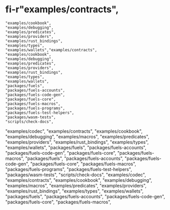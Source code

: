 # fi-r"examples/contracts",
    "examples/cookbook",
    "examples/debugging",
    "examples/predicates",
    "examples/providers",
    "examples/rust_bindings",
    "examples/types",
    "examples/wallets","examples/contracts",
    "examples/cookbook",
    "examples/debugging",
    "examples/predicates",
    "examples/providers",
    "examples/rust_bindings",
    "examples/types",
    "examples/wallets",
    "packages/fuels",
    "packages/fuels-accounts",
    "packages/fuels-code-gen",
    "packages/fuels-core",
    "packages/fuels-macros",
    "packages/fuels-programs",
    "packages/fuels-test-helpers",
    "packages/wasm-tests",
    "scripts/check-docs",
  "examples/codec",
  "examples/contracts",
  "examples/cookbook",
  "examples/debugging",
  "examples/macros",
  "examples/predicates",
  "examples/providers",
  "examples/rust_bindings",
  "examples/types",
  "examples/wallets",
  "packages/fuels",
  "packages/fuels-accounts",
  "packages/fuels-code-gen",
  "packages/fuels-core",
  "packages/fuels-macros",
    "packages/fuels",
    "packages/fuels-accounts",
    "packages/fuels-code-gen",
    "packages/fuels-core",
    "packages/fuels-macros",
    "packages/fuels-programs",
    "packages/fuels-test-helpers",
    "packages/wasm-tests",
    "scripts/check-docs",
  "examples/codec",
  "examples/contracts",
  "examples/cookbook",
  "examples/debugging",
  "examples/macros",
  "examples/predicates",
  "examples/providers",
  "examples/rust_bindings",
  "examples/types",
  "examples/wallets",
  "packages/fuels",
  "packages/fuels-accounts",
  "packages/fuels-code-gen",
  "packages/fuels-core",
  "packages/fuels-macros",

